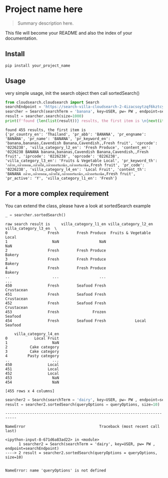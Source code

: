 # Project name here
> Summary description here.


This file will become your README and also the index of your documentation.

## Install

`pip install your_project_name`

## Usage

very simple usage, 
init the search object then call sortedSearch()


```python
from cloudsearch.cloudsearch import Search
searchEndpoint = 'https://search-villa-cloudsearch-2-4izacsoytzqf6kztcyjhssy2ti.ap-southeast-1.cloudsearch.amazonaws.com'
searcher = Search(searchTerm = 'banana', key=USER, pw= PW , endpoint=searchEndpoint)
result = searcher.search(size=1000)
print(f'found {len(list(result))} results, the first item is \n{next(iter(result))}')
```

    found 455 results, the first item is 
    {'pr_country_en': 'Thailand', 'pr_abb': 'BANANA', 'pr_engname': 'BANANA', 'pr_name': 'BANANA', 'pr_keyword_en': 'banana,bananas,Cavendish Banana,Cavendish,,Fresh fruit', 'cprcode': '0226238', 'villa_category_l2_en': 'Fresh Produce', 'content_en': '0226238 BANANA banana,bananas,Cavendish Banana,Cavendish,,Fresh fruit', 'iprcode': '0226238', 'oprcode': '0226238', 'villa_category_l3_en': 'Fruits & Vegetable Local', 'pr_keyword_th': 'กล้วย,กล้วยหอม,กล้วยไข่,กล้วยออร์แกนิก,กล้วออร์แกนิค,Fresh fruit', 'pr_code': '0226238', 'villa_category_l4_en': 'Local Fruit', 'content_th': 'BANANA กล้วย,กล้วยหอม,กล้วยไข่,กล้วยออร์แกนิก,กล้วออร์แกนิค,Fresh fruit', 'pr_active': 'Y', 'villa_category_l1_en': 'Fresh'}


## For a more complex requirement
You can extend the class, please have a look at sortedSearch example

```python
_ = searcher.sortedSearch()
```

    raw search result is     villa_category_l1_en villa_category_l2_en      villa_category_l3_en  \
    0                  Fresh        Fresh Produce  Fruits & Vegetable Local   
    1                    NaN                  NaN                       NaN   
    2                  Fresh        Fresh Produce                    Bakery   
    3                  Fresh        Fresh Produce                    Bakery   
    4                  Fresh        Fresh Produce                    Bakery   
    ..                   ...                  ...                       ...   
    450                Fresh        Seafood Fresh                Crustacean   
    451                Fresh        Seafood Fresh                Crustacean   
    452                Fresh        Seafood Fresh                Crustacean   
    453                Fresh               Frozen                   Seafood   
    454                Fresh        Seafood Fresh             Local Seafood   
    
        villa_category_l4_en  
    0            Local Fruit  
    1                    NaN  
    2          Cake category  
    3          Cake category  
    4         Pasty category  
    ..                   ...  
    450                Local  
    451                Local  
    452                Local  
    453                  NaN  
    454                  NaN  
    
    [455 rows x 4 columns]


```python
searcher2 = Search(searchTerm = 'dairy', key=USER, pw= PW , endpoint=searchEndpoint)
result = searcher2.sortedSearch(queryOptions = queryOptions, size=10)
```


    ---------------------------------------------------------------------------

    NameError                                 Traceback (most recent call last)

    <ipython-input-8-671d6a83ad22> in <module>
          1 searcher2 = Search(searchTerm = 'dairy', key=USER, pw= PW , endpoint=searchEndpoint)
    ----> 2 result = searcher2.sortedSearch(queryOptions = queryOptions, size=10)
    

    NameError: name 'queryOptions' is not defined

